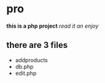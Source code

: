 # pro 
**this is a php project**
*read it an enjoy*

## there are 3 files 
- addproducts 
- db.php
- edit.php